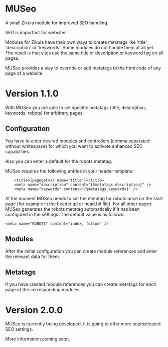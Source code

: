 MUSeo
=====

A small Zikula module for improved SEO handling.

SEO is important for websites.

Modules for Zikula have their own ways to create metatags like 'title', 'description' or 'keywords'.
Some modules do not handle them at all yet.
The result is that sites use the same title or description or keyword tag on all pages.

MUSeo provides a way to override or add metatags to the html code of any page of a website.

Version 1.1.0
=============

With MUSeo you are able to set specific metatags (title, description, keywords, robots) for arbitrary pages.

Configuration
----------------  

You have to enter desired modules and controllers (comma separated without whitespace) for which you want to activate enhanced SEO capabilities.

Also you can enter a default for the robots metatag.

MUSeo requires the following entries in your header template:

```
    <title>{pagegetvar name='title'}</title>
    <meta name="description" content="{$metatags.description}" />
    <meta name="keywords" content="{$metatags.keywords}" />
```

At the moment MUSeo needs to set the metatag for robots once on the start page (for example in the header.tpl or head.tpl file).
For all other pages MUSeo generates the robots metatag automatically if it has been configured in the settings.
The default value is as follows:

`<meta name="ROBOTS" content="index, follow" />`

Modules
---------------

After the initial configuration you can create module references and enter the relevant data for them.

Metatags
---------------

If you have created module references you can create metatags for each page of the corresponding modules.

Version 2.0.0
=============

MUSeo is currently being developed. It is going to offer more sophisticated SEO settings.

More information coming soon.
